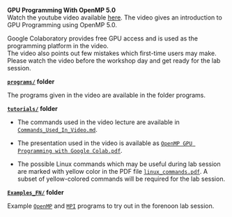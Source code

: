 **GPU Programming With OpenMP 5.0**<br/>
Watch the  youtube video available <a href="https://youtu.be/p1ChaYDkIn0"> here</a>. The video gives an introduction to GPU Programming using OpenMP 5.0. 

Google Colaboratory provides free GPU access and is used as the programming platform in the video.
<br/> The video also points out few mistakes which first-time users may make. Please watch the video before the workshop day and get ready for the lab session.

**[`programs/`](https://github.com/unnikrishnan-c/HPC-Workshop/tree/main/programs) folder**<br>

 The programs given in the video are available in the folder programs. 
 
 
 **[`tutorials/`](https://github.com/unnikrishnan-c/HPC-Workshop/tree/main/tutorials) folder**<br>
 
 - The commands used in the video lecture are available in [`Commands_Used_In_Video.md`](https://github.com/unnikrishnan-c/HPC-Workshop/blob/main/tutorials/Commands_Used_In_Video.md).  
 
 - The presentation used in the video is available as [`OpenMP GPU Programming with Google Colab.pdf`](https://github.com/unnikrishnan-c/HPC-Workshop/blob/main/tutorials/OpenMP%20GPU%20Programming%20with%20Google%20Colab.pdf). 
 
 - The possible Linux commands which may be useful during lab session are marked with yellow color in the PDF file [`linux_commands.pdf`](https://github.com/unnikrishnan-c/HPC-Workshop/blob/main/tutorials/linux_commands.pdf). A subset of yellow-colored commands will be required for the lab session. 



**[`Examples_FN/`](https://github.com/unnikrishnan-c/HPC-Workshop/tree/main/Examples_FN) folder**<br>

Example [`OpenMP`](https://github.com/unnikrishnan-c/HPC-Workshop/tree/main/Examples_FN/OpenMP) and [`MPI`](https://github.com/unnikrishnan-c/HPC-Workshop/tree/main/Examples_FN/MPI) programs to try out in the forenoon lab session.
